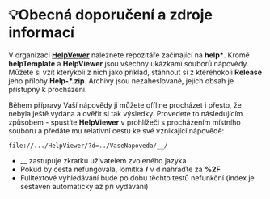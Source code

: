 # 💡Obecná doporučení a zdroje informací

V organizaci **[HelpVewer][HV]** naleznete repozitáře začínající na **help\***. Kromě **helpTemplate** a **HelpViewer** jsou všechny ukázkami souborů nápovědy. Můžete si vzít kterýkoli z nich jako příklad, stáhnout si z kteréhokoli **Release** jeho přílohy **Help-*.zip**. Archivy jsou nezaheslované, jejich obsah je přístupný k procházení.

Během přípravy Vaší nápovědy ji můžete offline procházet i přesto, že nebyla ještě vydána a ověřit si tak výsledky. Provedete to následujícím způsobem - spustíte **HelpViewer** v prohlížeči s procházením místního souboru a předáte mu relativní cestu ke své vznikající nápovědě:
```
file://.../HelpViewer/?d=../VaseNapoveda/__/
```

- __ zastupuje zkratku uživatelem zvoleného jazyka
- Pokud by cesta nefungovala, lomítka **/** v d nahraďte za **%2F**
- Fulltextové vyhledávání bude po dobu těchto testů nefunkční (index je sestaven automaticky až při vydávání)

[HV]: https://github.com/orgs/HelpViewer/repositories "Repozitáře"
